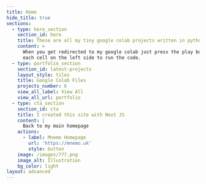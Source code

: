 ```yaml
---
title: Home
hide_title: true
sections:
  - type: hero_section
    section_id: hero
    title: These are all my tiny google colab projects written in python
    content: >
      When you get redirected to my google colab just press the play button on
      each cell on the left side to run the code.
  - type: portfolio_section
    section_id: latest-projects
    layout_style: tiles
    title: Google Colab Files
    projects_number: 6
    view_all_label: View All
    view_all_url: portfolio
  - type: cta_section
    section_id: cta
    title: I created this site with Next JS
    content: |
      Back to my main homepage
    actions:
      - label: Mnemo Homepage
        url: 'https://mnemo.uk'
        style: button
    image: /images/777.png
    image_alt: Illustration
    bg_color: light
layout: advanced
---
```


